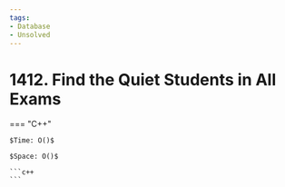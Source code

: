 ```yaml
---
tags:
- Database
- Unsolved
---
```



# 1412. Find the Quiet Students in All Exams

=== "C++"

    $Time: O()$

    $Space: O()$

    ```c++
    ```